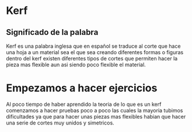 # Kerf

## Significado de la palabra  

Kerf es una palabra inglesa que en español se traduce al corte que hace una
hoja a un material sea el que sea creando diferentes formas o figuras dentro
del kerf existen diferentes tipos de cortes que permiten hacer la pieza mas
flexible aun asi siendo poco flexible el material.

# Empezamos a hacer ejercicios 

Al poco tiempo de haber aprendido la teoria de lo que es un kerf comenzamos
a hacer pruebas poco a poco las cuales la mayoria tubimos dificultades ya
que para hacer unas piezas mas flexibles habian que hacer una serie de cortes
muy unidos y simetricos.


